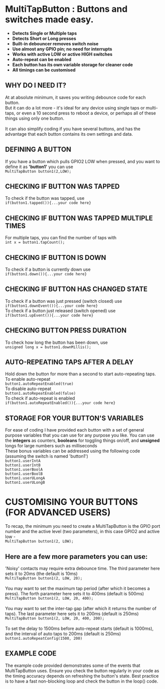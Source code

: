# MultiTapButton : Buttons and switches made easy.

<strong>
<ul>
  <li>Detects Single or Multiple taps</li>
  <li>Detects Short or Long presses</li>
  <li>Built-in debouncer removes switch noise</li>
  <li>Use almost any GPIO pin; no need for interrupts</li>
  <li>Works with active LOW or active HIGH switches</li>
  <li>Auto-repeat can be enabled</li>
  <li>Each button has its own variable storage for cleaner code</li>
  <li>All timings can be customised</li>
</ul> 
</strong>

## WHY DO I NEED IT?
At at absolute minimum, it saves you writing debounce code for each button.<br>
But it can do a lot more - it's ideal for any device using single taps or multi-taps, or even a 10 second press to reboot a device, or perhaps all of these things using only one button.<br><br>
It can also simplify coding if you have several buttons, and has the advantage that each button contains its own settings and data.

## DEFINING A BUTTON
If you have a button which pulls GPIO2 LOW when pressed, and you want to define it as <strong>'button1'</strong> you can use <br>
`MultiTapButton button1(2,LOW);`

## CHECKING IF BUTTON WAS TAPPED
To check if the button was tapped, use <br>`if(button1.tapped()){...your code here}`<br>
## CHECKING IF BUTTON WAS TAPPED MULTIPLE TIMES
For multiple taps, you can find the number of taps with <br>`int x = button1.tapCount();`

## CHECKING IF BUTTON IS DOWN
To check if a button is currently down use<br> `if(button1.down()){...your code here}`

## CHECKING IF BUTTON HAS CHANGED STATE

To check if a button was just pressed (switch closed) use <br>`if(button1.downEvent()){...your code here}`<br>
To check if a button just released (switch opened) use <br>`if(button1.upEvent()){...your code here}`

## CHECKING BUTTON PRESS DURATION
To check how long the button has been down, use <br>`unsigned long x = button1.downMillis();`

## AUTO-REPEATING TAPS AFTER A DELAY
Hold down the button for more than a second to start auto-repeating taps.<br>
To enable auto-repeat<br>
`button1.autoRepeatEnabled(true)`<br>
To disable auto-repeat<br>
`button1.autoRepeatEnabled(false)`<br>
To check if auto-repeat is enabled<br>
`if(button1.autoRepeatEnabled()){...your code here}`

## STORAGE FOR YOUR BUTTON'S VARIABLES
 For ease of coding I have provided each button with a set of general purpose variables that you can use for any purpose you like. You can use the <strong>integers</strong> as counters, <strong>booleans</strong> for toggling things on/off, and <strong>unsigned</strong>
 longs for large numbers such as milliseconds<br>
 These bonus variables can be addressed
  using the following code (assuming the switch is named 'button1')<br>
	`button1.userIntA`<br>
	`button1.userIntB`<br>
	`button1.userBoolA`<br>
	`button1.userBoolB`<br>
  `button1.userULongA`<br>
  `button1.userULongB`<br>

  # CUSTOMISING YOUR BUTTONS (FOR ADVANCED USERS)
  To recap, the minimum you need to create a MultiTapButton is the GPIO port number and the active level (two parameters), in this case GPIO2 and active low -<br>
  `MultiTapButton button1(2, LOW);`<br>
  ## Here are a few more parameters you can use:<br>

  'Noisy' contacts may require extra debounce time. The third parameter here sets it to 20ms (the default is 10ms)<br>
  `MultiTapButton button1(2, LOW, 20);`<br><br>
  You may want to set the maximum tap period (after which it becomes a press). The forth parameter here sets it to 400ms (default is 500ms)<br>
  `MultiTapButton button1(2, LOW, 20, 400);`<br><br>
  You may want to set the inter-tap gap (after which it returns the number of taps). The last parameter here sets it to 200ms (default is 250ms)<br>
  `MultiTapButton button1(2, LOW, 20, 400, 200);`<br><br>
  To set the delay to 1500ms before auto-repeat starts (default is 1000ms), and the interval of auto taps to 200ms (default is 250ms)<br>
  `button1.autoRepeatConfig(1500, 200)`<br>
  
  ## EXAMPLE CODE
  The example code provided demonstrates some of the events that MultiTapButton uses. Ensure you check the button regularly in your code as the timing accuracy depends on refreshing the button's state. Best practice is to have a fast non-blocking loop and check the button in the loop() code.

